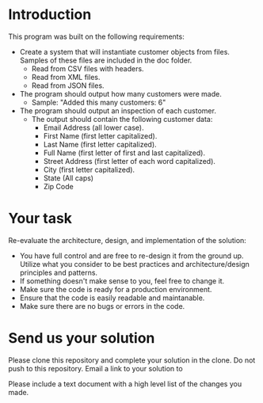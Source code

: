 # Introduction 
This program was built on the following requirements:

* Create a system that will instantiate customer objects from files. Samples of these files are included in the doc folder.
  * Read from CSV files with headers.
  * Read from XML files.
  * Read from JSON files.
* The program should output how many customers were made.
  * Sample: "Added this many customers: 6"
* The program should output an inspection of each customer.
  * The output should contain the following customer data:
    * Email Address (all lower case).
    * First Name (first letter capitalized).
    * Last Name (first letter capitalized).
    * Full Name (first letter of first and last capitalized).
    * Street Address (first letter of each word capitalized).
    * City (first letter capitalized).
    * State (All caps)
    * Zip Code

# Your task
Re-evaluate the architecture, design, and implementation of the solution:
*	You have full control and are free to re-design it from the ground up. Utilize what you consider to be best practices and architecture/design principles and patterns.
  * If something doesn't make sense to you, feel free to change it.
*	Make sure the code is ready for a production environment.
*	Ensure that the code is easily readable and maintanable.
*	Make sure there are no bugs or errors in the code. 

# Send us your solution
Please clone this repository and complete your solution in the clone. Do not push to this repository.
Email a link to your solution to 

Please include a text document with a high level list of the changes you made. 
